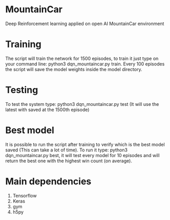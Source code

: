 # MountainCar
Deep Reinforcement learning applied on open AI MountainCar environment

# Training
The script will train the network for 1500 episodes, to train it just type on your command line: python3 dqn_mountaincar.py train. Every 100 episodes the script will save the model weights inside the model directory.

# Testing
To test the system type: python3 dqn_mountaincar.py test (It will use the latest with saved at the 1500th episode)

# Best model
It is possible to run the script after training to verify which is the best model saved (This can take a lot of time). To run it type: python3 dqn_mountaincar.py best, it will test every model for 10 episodes and will return the best one with the highest win count (on average).

# Main dependencies
1. Tensorflow
2. Keras
3. gym
4. h5py

